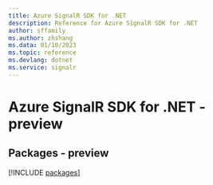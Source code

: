 ```yaml
---
title: Azure SignalR SDK for .NET
description: Reference for Azure SignalR SDK for .NET
author: sffamily
ms.author: zhshang
ms.data: 01/10/2023
ms.topic: reference
ms.devlang: dotnet
ms.service: signalr
---
```

# Azure SignalR SDK for .NET - preview
## Packages - preview
[!INCLUDE [packages](signalr-index.md)]